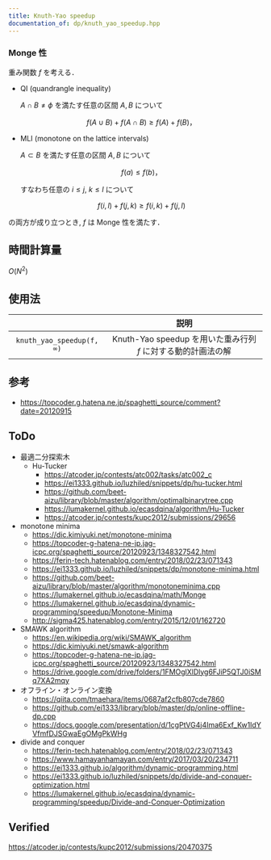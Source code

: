 ```yaml
---
title: Knuth-Yao speedup
documentation_of: dp/knuth_yao_speedup.hpp
---
```



### Monge 性

重み関数 $f$ を考える．

- QI (quandrangle inequality)

  $A \cap B \neq \phi$ を満たす任意の区間 $A, B$ について

  $$f(A \cup B) + f(A \cap B) \geq f(A) + f(B) \text{，}$$

- MLI (monotone on the lattice intervals)

  $A \subset B$ を満たす任意の区間 $A, B$ について

  $$f(a) \leq f(b) \text{，}$$

  すなわち任意の $i \leq j,\ k \leq l$ について

  $$f(i, l) + f(j, k) \geq f(i, k) + f(j, l)$$

の両方が成り立つとき, $f$ は Monge 性を満たす．


## 時間計算量

$O(N^2)$


## 使用法

||説明|
|:--:|:--:|
|`knuth_yao_speedup(f, ∞)`|Knuth-Yao speedup を用いた重み行列 $f$ に対する動的計画法の解|


## 参考

- https://topcoder.g.hatena.ne.jp/spaghetti_source/comment?date=20120915


## ToDo

- 最適二分探索木
  - Hu-Tucker
    - https://atcoder.jp/contests/atc002/tasks/atc002_c
    - https://ei1333.github.io/luzhiled/snippets/dp/hu-tucker.html
    - https://github.com/beet-aizu/library/blob/master/algorithm/optimalbinarytree.cpp
    - https://lumakernel.github.io/ecasdqina/algorithm/Hu-Tucker
    -  https://atcoder.jp/contests/kupc2012/submissions/29656
- monotone minima
  - https://dic.kimiyuki.net/monotone-minima
  - https://topcoder-g-hatena-ne-jp.jag-icpc.org/spaghetti_source/20120923/1348327542.html
  - https://ferin-tech.hatenablog.com/entry/2018/02/23/071343
  - https://ei1333.github.io/luzhiled/snippets/dp/monotone-minima.html
  - https://github.com/beet-aizu/library/blob/master/algorithm/monotoneminima.cpp
  - https://lumakernel.github.io/ecasdqina/math/Monge
  - https://lumakernel.github.io/ecasdqina/dynamic-programming/speedup/Monotone-Minima
  - http://sigma425.hatenablog.com/entry/2015/12/01/162720
- SMAWK algorithm
  - https://en.wikipedia.org/wiki/SMAWK_algorithm
  - https://dic.kimiyuki.net/smawk-algorithm
  - https://topcoder-g-hatena-ne-jp.jag-icpc.org/spaghetti_source/20120923/1348327542.html
  - https://drive.google.com/drive/folders/1FMOglXlDlyg6FJiP5QTJ0iSMq7XA2mqy
- オフライン・オンライン変換
  - https://qiita.com/tmaehara/items/0687af2cfb807cde7860
  - https://github.com/ei1333/library/blob/master/dp/online-offline-dp.cpp
  - https://docs.google.com/presentation/d/1cgPtVG4j4Ima6Exf_Kw1IdYVfmfDJSGwaEgOMgPkWHg
- divide and conquer
  - https://ferin-tech.hatenablog.com/entry/2018/02/23/071343
  - https://www.hamayanhamayan.com/entry/2017/03/20/234711
  - https://ei1333.github.io/algorithm/dynamic-programming.html
  - https://ei1333.github.io/luzhiled/snippets/dp/divide-and-conquer-optimization.html
  - https://lumakernel.github.io/ecasdqina/dynamic-programming/speedup/Divide-and-Conquer-Optimization


## Verified

https://atcoder.jp/contests/kupc2012/submissions/20470375
